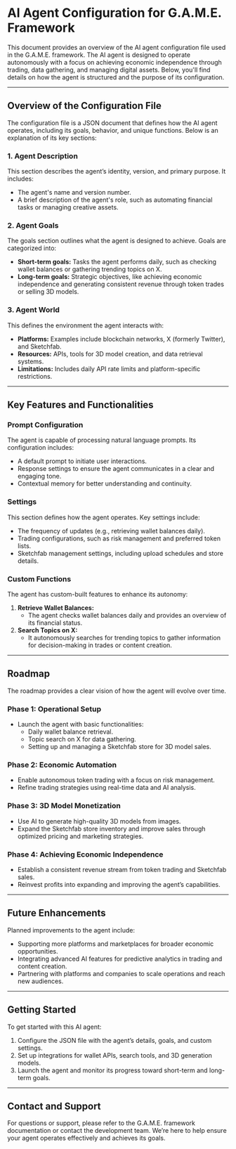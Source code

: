 # AI Agent Configuration for G.A.M.E. Framework

This document provides an overview of the AI agent configuration file used in the G.A.M.E. framework. The AI agent is designed to operate autonomously with a focus on achieving economic independence through trading, data gathering, and managing digital assets. Below, you'll find details on how the agent is structured and the purpose of its configuration.

---

## Overview of the Configuration File

The configuration file is a JSON document that defines how the AI agent operates, including its goals, behavior, and unique functions. Below is an explanation of its key sections:

### 1. **Agent Description**
This section describes the agent’s identity, version, and primary purpose. It includes:
- The agent's name and version number.
- A brief description of the agent's role, such as automating financial tasks or managing creative assets.

### 2. **Agent Goals**
The goals section outlines what the agent is designed to achieve. Goals are categorized into:
- **Short-term goals:** Tasks the agent performs daily, such as checking wallet balances or gathering trending topics on X.
- **Long-term goals:** Strategic objectives, like achieving economic independence and generating consistent revenue through token trades or selling 3D models.

### 3. **Agent World**
This defines the environment the agent interacts with:
- **Platforms:** Examples include blockchain networks, X (formerly Twitter), and Sketchfab.
- **Resources:** APIs, tools for 3D model creation, and data retrieval systems.
- **Limitations:** Includes daily API rate limits and platform-specific restrictions.

---

## Key Features and Functionalities

### **Prompt Configuration**
The agent is capable of processing natural language prompts. Its configuration includes:
- A default prompt to initiate user interactions.
- Response settings to ensure the agent communicates in a clear and engaging tone.
- Contextual memory for better understanding and continuity.

### **Settings**
This section defines how the agent operates. Key settings include:
- The frequency of updates (e.g., retrieving wallet balances daily).
- Trading configurations, such as risk management and preferred token lists.
- Sketchfab management settings, including upload schedules and store details.

### **Custom Functions**
The agent has custom-built features to enhance its autonomy:
1. **Retrieve Wallet Balances:** 
   - The agent checks wallet balances daily and provides an overview of its financial status.
2. **Search Topics on X:** 
   - It autonomously searches for trending topics to gather information for decision-making in trades or content creation.

---

## Roadmap

The roadmap provides a clear vision of how the agent will evolve over time. 

### **Phase 1: Operational Setup**
- Launch the agent with basic functionalities:
  - Daily wallet balance retrieval.
  - Topic search on X for data gathering.
  - Setting up and managing a Sketchfab store for 3D model sales.

### **Phase 2: Economic Automation**
- Enable autonomous token trading with a focus on risk management.
- Refine trading strategies using real-time data and AI analysis.

### **Phase 3: 3D Model Monetization**
- Use AI to generate high-quality 3D models from images.
- Expand the Sketchfab store inventory and improve sales through optimized pricing and marketing strategies.

### **Phase 4: Achieving Economic Independence**
- Establish a consistent revenue stream from token trading and Sketchfab sales.
- Reinvest profits into expanding and improving the agent’s capabilities.

---

## Future Enhancements

Planned improvements to the agent include:
- Supporting more platforms and marketplaces for broader economic opportunities.
- Integrating advanced AI features for predictive analytics in trading and content creation.
- Partnering with platforms and companies to scale operations and reach new audiences.

---

## Getting Started

To get started with this AI agent:
1. Configure the JSON file with the agent’s details, goals, and custom settings.
2. Set up integrations for wallet APIs, search tools, and 3D generation models.
3. Launch the agent and monitor its progress toward short-term and long-term goals.

---

## Contact and Support

For questions or support, please refer to the G.A.M.E. framework documentation or contact the development team. We’re here to help ensure your agent operates effectively and achieves its goals.
